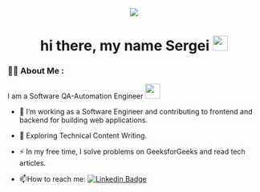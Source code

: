 <div id="header" align="center">
  <img src=https://media.giphy.com/media/l3fZLMbuCOqJ82gec/giphy.gif
</div>

<h1>
  hi there, my name Sergei
  <img src="https://media.giphy.com/media/hvRJCLFzcasrR4ia7z/giphy.gif" width="30px"/>
</h1>
</div>



### :man_technologist: About Me :

I am a Software QA-Automation Engineer <img src="https://media.giphy.com/media/WUlplcMpOCEmTGBtBW/giphy.gif" width="30">

- :telescope: I’m working as a Software Engineer and contributing to frontend and backend for building web applications.

- :seedling: Exploring Technical Content Writing.

- :zap: In my free time, I solve problems on GeeksforGeeks and read tech articles.

- :mailbox:How to reach me: [![Linkedin Badge](https://img.shields.io/badge/-linkedin-blue?style=flat&logo=Linkedin&logoColor=white)](your-linkedin-(https://www.linkedin.com/in/ssergeichuk/))
